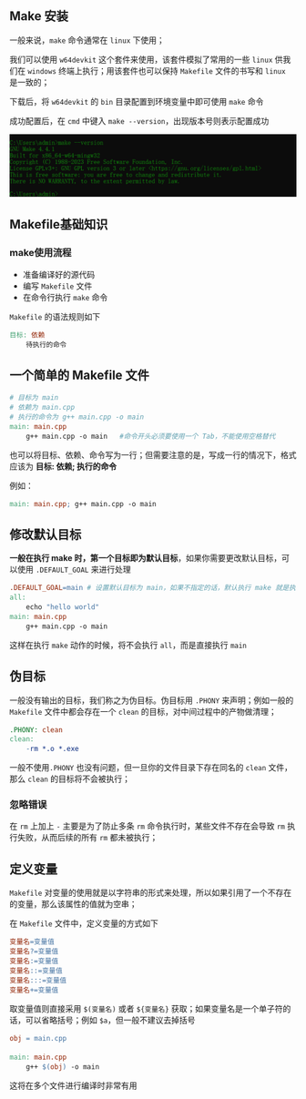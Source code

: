 ## Make 安装

一般来说，`make` 命令通常在 `linux` 下使用；

我们可以使用 `w64devkit` 这个套件来使用，该套件模拟了常用的一些 `linux` 供我们在 `windows` 终端上执行；用该套件也可以保持 `Makefile` 文件的书写和 `linux `是一致的；



 下载后，将 `w64devkit`  的 `bin` 目录配置到环境变量中即可使用 `make` 命令

成功配置后，在 `cmd` 中键入 `make --version`，出现版本号则表示配置成功

![image-20250123112938522](images/image-20250123112938522.png)

## Makefile基础知识
### make使用流程
- 准备编译好的源代码
- 编写 `Makefile` 文件
- 在命令行执行 `make` 命令

`Makefile` 的语法规则如下
```makefile
目标: 依赖
    待执行的命令
```

## 一个简单的 Makefile 文件
```makefile
# 目标为 main
# 依赖为 main.cpp
# 执行的命令为 g++ main.cpp -o main 
main: main.cpp
	g++ main.cpp -o main   #命令开头必须要使用一个 Tab，不能使用空格替代
```

也可以将目标、依赖、命令写为一行；但需要注意的是，写成一行的情况下，格式应该为 **目标: 依赖;  执行的命令**

例如：
```makefile
main: main.cpp; g++ main.cpp -o main
```

## 修改默认目标
**一般在执行 make 时，第一个目标即为默认目标**，如果你需要更改默认目标，可以使用 `.DEFAULT_GOAL` 来进行处理

```makefile
.DEFAULT_GOAL=main # 设置默认目标为 main，如果不指定的话，默认执行 make 就是执行了 all 这个目标
all: 
	echo "hello world"
main: main.cpp
	g++ main.cpp -o main
```

这样在执行 `make` 动作的时候，将不会执行 `all`，而是直接执行 `main`

## 伪目标

一般没有输出的目标，我们称之为伪目标。伪目标用 `.PHONY` 来声明；例如一般的 `Makefile` 文件中都会存在一个 `clean` 的目标，对中间过程中的产物做清理；

```makefile
.PHONY: clean
clean:
	-rm *.o *.exe
```

一般不使用`.PHONY` 也没有问题，但一旦你的文件目录下存在同名的 `clean` 文件，那么 `clean` 的目标将不会被执行；

### 忽略错误

在 `rm` 上加上 `-` 主要是为了防止多条 `rm` 命令执行时，某些文件不存在会导致 `rm` 执行失败，从而后续的所有 `rm` 都未被执行；

## 定义变量
`Makefile` 对变量的使用就是以字符串的形式来处理，所以如果引用了一个不存在的变量，那么该属性的值就为空串；

在 `Makefile` 文件中，定义变量的方式如下

```makefile
变量名=变量值
变量名?=变量值
变量名:=变量值
变量名::=变量值
变量名:::=变量值
变量名+=变量值
```

取变量值则直接采用 `$(变量名)` 或者 `${变量名}` 获取；如果变量名是一个单子符的话，可以省略括号；例如 `$a`，但一般不建议去掉括号

```makefile
obj = main.cpp

main: main.cpp
	g++ $(obj) -o main

```

这将在多个文件进行编译时非常有用